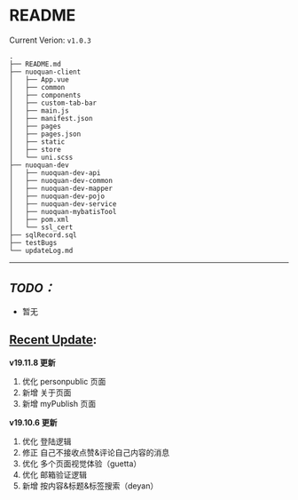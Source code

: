 README
======
Current Verion: `v1.0.3`
```
.
├── README.md  
├── nuoquan-client  
│   ├── App.vue  
│   ├── common  
│   ├── components  
│   ├── custom-tab-bar  
│   ├── main.js  
│   ├── manifest.json  
│   ├── pages  
│   ├── pages.json  
│   ├── static  
│   ├── store  
│   └── uni.scss  
├── nuoquan-dev  
│   ├── nuoquan-dev-api  
│   ├── nuoquan-dev-common  
│   ├── nuoquan-dev-mapper  
│   ├── nuoquan-dev-pojo  
│   ├── nuoquan-dev-service  
│   ├── nuoquan-mybatisTool  
│   ├── pom.xml  
│   └── ssl_cert  
├── sqlRecord.sql  
├── testBugs  
└── updateLog.md  
```
******
## *TODO：* ##
- 暂无

## [Recent Update](./updateLog.md): ##
**v19.11.8 更新**
1. 优化 personpublic 页面
2. 新增 关于页面
3. 新增 myPublish 页面

**v19.10.6 更新**
1. 优化 登陆逻辑
2. 修正 自己不接收点赞&评论自己内容的消息
3. 优化 多个页面视觉体验（guetta）
4. 优化 邮箱验证逻辑
5. 新增 按内容&标题&标签搜索（deyan）
